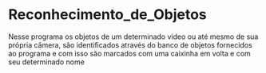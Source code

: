 # Reconhecimento_de_Objetos
Nesse programa os objetos de um determinado vídeo ou até mesmo de sua própria câmera, são identificados através do banco de objetos fornecidos ao programa e com isso são marcados com uma caixinha em volta e com seu determinado nome
